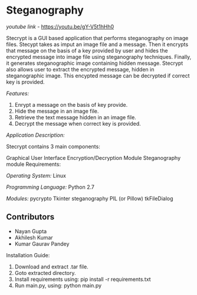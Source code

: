 # Steganography

*youtube link* - https://youtu.be/gY-V5t1hHh0

Stecrypt is a GUI based application that performs steganography on image files. Stecypt takes as imput an image file and a message. Then it encrypts that message on the basis of a key provided by user and hides the encrypted message into image file using steganography techniques. Finally, it generates steganographic image containing hidden message.
Stecrypt also allows user to extract the encrypted message, hidden in steganographic image. This encypted message can be decrypted if correct key is provided.

*Features:*

1. Enrypt a message on the basis of key provide.
2. Hide the message in an image file.
3. Retrieve the text message hidden in an image file.
4. Decrypt the message when correct key is provided.

*Application Description:*

Stecrypt contains 3 main components:

Graphical User Interface
Encryption/Decryption Module
Steganography module
Requirements:

*Operating System:*
Linux

*Programming Language:*
Python 2.7

*Modules:*
pycrypto
Tkinter
steganography
PIL (or Pillow)
tkFileDialog

## Contributors

* Nayan Gupta
* Akhilesh Kumar
* Kumar Gaurav Pandey


Installation Guide:

1. Download and extract .tar file.
2. Goto extracted directory.
3. Install requirements using:
pip install -r requirements.txt
4. Run main.py, using:
python main.py
